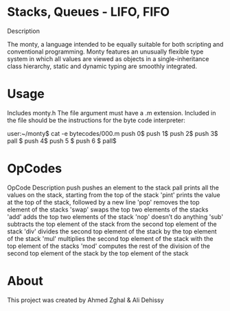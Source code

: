 # Stacks, Queues - LIFO, FIFO

Description

The monty, a language intended to be equally suitable for both scripting and conventional programming.
Monty features an unusually flexible type system in which all values
are viewed as objects in a single-inheritance class hierarchy,
static and dynamic typing are smoothly integrated.

# Usage

Includes monty.h
The file argument must have a .m extension.
Included in the file should be the instructions for the byte code interpreter:

user:~/monty$ cat -e bytecodes/000.m
push 0$
push 1$
push 2$
push 3$
pall    $
push 4$
push 5    $
      push    6        $
pall$

# OpCodes

OpCode	Description
push <int>	pushes an element to the stack
pall	prints all the values on the stack, starting from the top of the stack
'pint'	prints the value at the top of the stack, followed by a new line
'pop'	removes the top element of the stacks
'swap'	swaps the top two elements of the stacks
'add'	adds the top two elements of the stack
'nop'	doesn’t do anything
'sub'	subtracts the top element of the stack from the second top element of the stack
'div'	divides the second top element of the stack by the top element of the stack
'mul'	multiplies the second top element of the stack with the top element of the stacks
'mod'	computes the rest of the division of the second top element of the stack by the top element of the stack

# About

This project was created by Ahmed Zghal & Ali Dehissy

